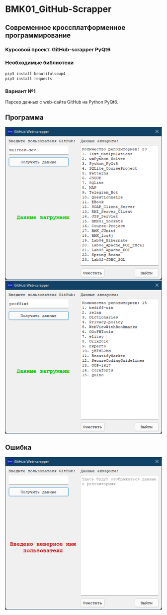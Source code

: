 # BMK01_GitHub-Scrapper

## Современное кроссплатформенное программирование

### Курсовой проект. GitHub-scrapper PyQt6

### Необходимые библиотеки

```
pip3 install beautifulsoup4
pip3 install requests
```

### Вариант №1

Парсер данных с web-сайта GitHub на Python PyQt6.

## Программа

![meirbek-dev repos](program.png)  
![proffix4 repos](program2.png)

## Ошибка

![error](error.png)